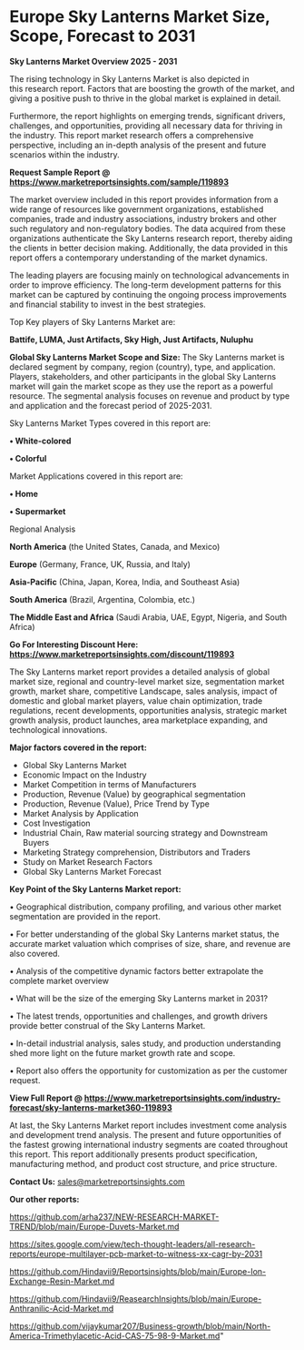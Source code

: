 # Europe Sky Lanterns Market Size, Scope, Forecast to 2031

<Strong> Sky Lanterns Market Overview 2025 - 2031</strong>

The rising technology in Sky Lanterns Market is also depicted in this research report. Factors that are boosting the growth of the market, and giving a positive push to thrive in the global market is explained in detail.

Furthermore, the report highlights on emerging trends, significant drivers, challenges, and opportunities, providing all necessary data for thriving in the industry. This report market research offers a comprehensive perspective, including an in-depth analysis of the present and future scenarios within the industry.

<strong>Request Sample Report @ <a href=https://www.marketreportsinsights.com/sample/119893>https://www.marketreportsinsights.com/sample/119893</a></strong>

The market overview included in this report provides information from a wide range of resources like government organizations, established companies, trade and industry associations, industry brokers and other such regulatory and non-regulatory bodies. The data acquired from these organizations authenticate the Sky Lanterns research report, thereby aiding the clients in better decision making. Additionally, the data provided in this report offers a contemporary understanding of the market dynamics.

The leading players are focusing mainly on technological advancements in order to improve efficiency. The long-term development patterns for this market can be captured by continuing the ongoing process improvements and financial stability to invest in the best strategies.

Top Key players of Sky Lanterns Market are:

<strong>Battife, LUMA, Just Artifacts, Sky High, Just Artifacts, Nuluphu</strong>

<strong><b>Global Sky Lanterns Market Scope and Size:</b></strong>
The Sky Lanterns market is declared segment by company, region (country), type, and application. Players, stakeholders, and other participants in the global Sky Lanterns market will gain the market scope as they use the report as a powerful resource. The segmental analysis focuses on revenue and product by type and application and the forecast period of 2025-2031.

Sky Lanterns Market Types covered in this report are:

<strong>• White-colored

• Colorful</strong>

Market Applications covered in this report are:

<strong>• Home

• Supermarket</strong> 

Regional Analysis

<strong>North America</strong> (the United States, Canada, and Mexico)

<strong>Europe</strong> (Germany, France, UK, Russia, and Italy)

<strong>Asia-Pacific</strong> (China, Japan, Korea, India, and Southeast Asia)

<strong>South America</strong> (Brazil, Argentina, Colombia, etc.)

<strong>The Middle East and Africa</strong> (Saudi Arabia, UAE, Egypt, Nigeria, and South Africa)

<strong>Go For Interesting Discount Here: <a href=https://www.marketreportsinsights.com/discount/119893>https://www.marketreportsinsights.com/discount/119893</a></strong>

The Sky Lanterns market report provides a detailed analysis of global market size, regional and country-level market size, segmentation market growth, market share, competitive Landscape, sales analysis, impact of domestic and global market players, value chain optimization, trade regulations, recent developments, opportunities analysis, strategic market growth analysis, product launches, area marketplace expanding, and technological innovations.

<strong><b>Major factors covered in the report:</b></strong>
<ul>
  <li>Global Sky Lanterns Market </li>
  <li>Economic Impact on the Industry</li>
  <li>Market Competition in terms of Manufacturers</li>
  <li>Production, Revenue (Value) by geographical segmentation</li>
  <li>Production, Revenue (Value), Price Trend by Type</li>
  <li>Market Analysis by Application</li>
  <li>Cost Investigation</li>
  <li>Industrial Chain, Raw material sourcing strategy and Downstream Buyers</li>
  <li>Marketing Strategy comprehension, Distributors and Traders</li>
  <li>Study on Market Research Factors</li>
  <li>Global Sky Lanterns Market Forecast</li>
</ul>

<strong><b>Key Point of the Sky Lanterns Market report:</b></strong>

• Geographical distribution, company profiling, and various other market segmentation are provided in the report.

• For better understanding of the global Sky Lanterns market status, the accurate market valuation which comprises of size, share, and revenue are also covered.

• Analysis of the competitive dynamic factors better extrapolate the complete market overview

• What will be the size of the emerging Sky Lanterns market in 2031?

• The latest trends, opportunities and challenges, and growth drivers provide better construal of the Sky Lanterns Market.

• In-detail industrial analysis, sales study, and production understanding shed more light on the future market growth rate and scope.

• Report also offers the opportunity for customization as per the customer request.

<strong><b>View Full Report @ <a href=https://www.marketreportsinsights.com/industry-forecast/sky-lanterns-market360-119893>https://www.marketreportsinsights.com/industry-forecast/sky-lanterns-market360-119893</a></b></strong>


At last, the Sky Lanterns Market report includes investment come analysis and development trend analysis. The present and future opportunities of the fastest growing international industry segments are coated throughout this report. This report additionally presents product specification, manufacturing method, and product cost structure, and price structure.

<strong>Contact Us:</strong>
sales@marketreportsinsights.com

<strong>Our other reports:</strong>

<a href=https://github.com/arha237/NEW-RESEARCH-MARKET-TREND/blob/main/Europe-Duvets-Market.md>https://github.com/arha237/NEW-RESEARCH-MARKET-TREND/blob/main/Europe-Duvets-Market.md</a>

<a href=https://sites.google.com/view/tech-thought-leaders/all-research-reports/europe-multilayer-pcb-market-to-witness-xx-cagr-by-2031>https://sites.google.com/view/tech-thought-leaders/all-research-reports/europe-multilayer-pcb-market-to-witness-xx-cagr-by-2031</a>

<a href=https://github.com/Hindavii9/Reportsinsights/blob/main/Europe-Ion-Exchange-Resin-Market.md>https://github.com/Hindavii9/Reportsinsights/blob/main/Europe-Ion-Exchange-Resin-Market.md</a>

<a href=https://github.com/Hindavii9/ReasearchInsights/blob/main/Europe-Anthranilic-Acid-Market.md>https://github.com/Hindavii9/ReasearchInsights/blob/main/Europe-Anthranilic-Acid-Market.md</a>

<a href=https://github.com/vijaykumar207/Business-growth/blob/main/North-America-Trimethylacetic-Acid-CAS-75-98-9-Market.md>https://github.com/vijaykumar207/Business-growth/blob/main/North-America-Trimethylacetic-Acid-CAS-75-98-9-Market.md</a>"
